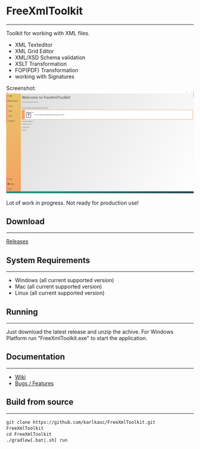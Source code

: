 # FreeXmlToolkit

---


Toolkit for working with XML files.

* XML Texteditor
* XML Grid Editor
* XML/XSD Schema validation
* XSLT Transformation
* FOP(PDF) Transformation
* working with Signatures

Screenshot:
![app.png](docs%2Fapp.png)

Lot of work in progress.
Not ready for production use!

## Download

---

[Releases](https://github.com/karlkauc/FreeXmlToolkit/releases)

## System Requirements

---

* Windows (all current supported version)
* Mac (all current supported version)
* Linux (all current supported version)

## Running

--- 

Just download the latest release and unzip the achive.
For Windows Platform run "FreeXmlToolkit.exe" to start the application.

## Documentation

---

* [Wiki](https://github.com/karlkauc/FreeXmlToolkit/wiki)
* [Bugs / Features](https://github.com/karlkauc/FreeXmlToolkit/issues)

## Build from source

---

```
git clone https://github.com/karlkauc/FreeXmlToolkit.git FreeXmlToolkit  
cd FreeXmlToolkit  
./gradlew[.bat|.sh] run  
```


